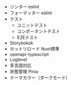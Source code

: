 - リンター eslint
- フォーマッター eslint 
- テスト
  - ユニットテスト
  - コンポーネントテスト
  - E2Eテスト
- Storybokok
- ホットリロード Nuxt標準
- openapi-typescript
- Loglevel
- 多言語対応
- 状態管理 Pinia
- テーマカラー（ダークモード）